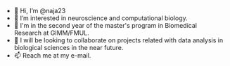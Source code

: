 - 👋 Hi, I’m @naja23
- 👀 I’m interested in neuroscience and computational biology.
- 🌱 I'm  in the second year of the master's program in Biomedical Research at GIMM/FMUL.
- 💞️ I will be looking to collaborate on projects related with data analysis in biological sciences in the near future.
- 📫 Reach me at my e-mail.

<!---
naja23/naja23 is a ✨ special ✨ repository because its `README.md` (this file) appears on your GitHub profile.
You can click the Preview link to take a look at your changes.
--->
